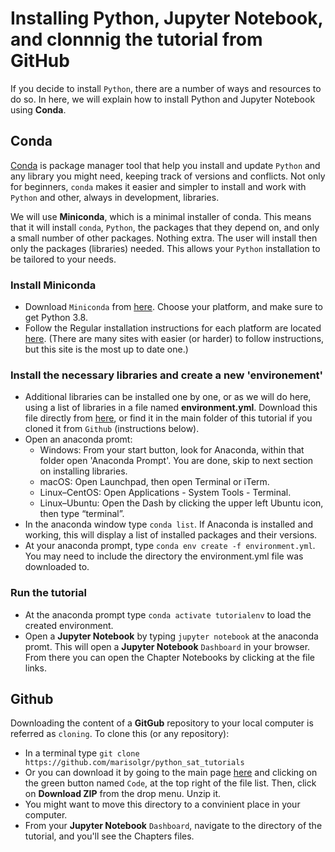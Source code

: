 # Installing Python, Jupyter Notebook, and clonnnig the tutorial from GitHub

If you decide to install `Python`, there are a number of ways and resources to do so. In here, we will explain how to install Python and Jupyter Notebook using __Conda__.

## Conda
[Conda](https://docs.conda.io/en/latest/) is package manager tool that help you install and update `Python` and any library you might need, keeping track of versions and conflicts. Not only for beginners, `conda` makes it easier and simpler to install and work with `Python` and other, always in development, libraries.

We will use __Miniconda__, which is a minimal installer of conda. This means that it will install `conda`, `Python`, the packages that they depend on, and only a small number of other packages. Nothing extra. The user will install then only the packages (libraries) needed. This allows your `Python` installation to be tailored to your needs.


### Install Miniconda
- Download `Miniconda` from [here](https://docs.conda.io/en/latest/miniconda.html). Choose your platform, and make sure to get Python 3.8. 
- Follow the Regular installation instructions for each platform are located [here](https://conda.io/projects/conda/en/latest/user-guide/install/index.html#regular-installation). (There are many sites with easier (or harder) to follow instructions, but this site is the most up to date one.)


### Install the necessary libraries and create a new 'environement'

- Additional libraries can be installed one by one, or as we will do here, using a list of libraries in a file named __environment.yml__. Download this file directly from [here](https://github.com/marisolgr/python_sat_tutorials/blob/main/environment.yml), or find it in the main folder of this tutorial if you cloned it from `Github` (instructions below). 
- Open an anaconda promt:
  - Windows: From your start button, look for Anaconda, within that folder open 'Anaconda Prompt'. You are done, skip to next section on installing libraries.
  - macOS: Open Launchpad, then open Terminal or iTerm.
  - Linux–CentOS: Open Applications - System Tools - Terminal.
  - Linux–Ubuntu: Open the Dash by clicking the upper left Ubuntu icon, then type “terminal”.
- In the anaconda window type `conda list`. If Anaconda is installed and working, this will display a list of installed packages and their versions.
- At your anaconda prompt, type `conda env create -f environment.yml`. You may need to include the directory the environment.yml file was downloaded to.

### Run the tutorial

- At the anaconda prompt type `conda activate tutorialenv` to load the created environment.
- Open a __Jupyter Notebook__ by typing `jupyter notebook` at the anaconda promt. This will open a __Jupyter Notebook__ `Dashboard`  in your browser. From there you can open the Chapter Notebooks by clicking at the file links. 

## Github

Downloading the content of a __GitGub__ repository to your local computer is referred as `cloning`. To clone this (or any repository):

- In a terminal type `git clone https://github.com/marisolgr/python_sat_tutorials`
- Or you can download it by going to the main page [here](https://github.com/marisolgr/python_sat_tutorials) and clicking on the green button named `Code`, at the top right of the file list. Then, click on __Download ZIP__ from the drop menu. Unzip it. 
- You might want to move this directory to a convinient place in your computer.
- From your __Jupyter Notebook__ `Dashboard`, navigate to the directory of the tutorial, and you'll see the Chapters files. 
